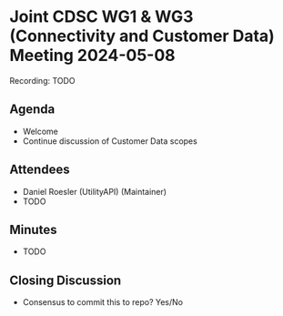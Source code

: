 # Joint CDSC WG1 & WG3 (Connectivity and Customer Data) Meeting 2024-05-08

Recording: TODO

## Agenda
* Welcome
* Continue discussion of Customer Data scopes

## Attendees
* Daniel Roesler (UtilityAPI) (Maintainer)
* TODO

## Minutes
* TODO

## Closing Discussion
* Consensus to commit this to repo? Yes/No

